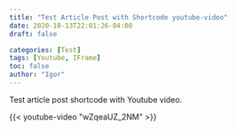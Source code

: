 ```yaml
---
title: "Test Article Post with Shortcode youtube-video"
date: 2020-10-13T22:01:26-04:00
draft: false

categories: [Test]
tags: [Youtube, IFrame]
toc: false
author: "Igor"
---
```


Test article post shortcode with Youtube video.

<!--more-->

{{< youtube-video "wZqeaUZ_2NM" >}}

